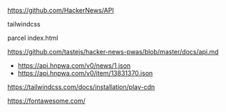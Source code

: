 https://github.com/HackerNews/API

tailwindcss

parcel index.html

https://github.com/tastejs/hacker-news-pwas/blob/master/docs/api.md

- https://api.hnpwa.com/v0/news/1.json
- https://api.hnpwa.com/v0/item/13831370.json

https://tailwindcss.com/docs/installation/play-cdn

https://fontawesome.com/
